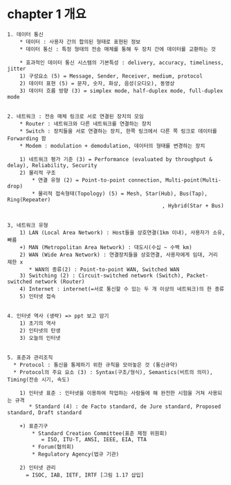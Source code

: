 # chapter 1  개요

	1. 데이터 통신
	    * 데이터 : 사용자 간의 합의된 형태로 표현된 정보
	    * 데이터 통신 : 특정 형태의 전송 매체를 통해 두 장치 간에 데이터를 교환하는 것
 
	    * 효과적인 데이터 통신 시스템의 기본특성 : delivery, accuracy, timeliness, jitter
		1) 구성요소 (5) = Message, Sender, Receiver, medium, protocol
		2) 데이터 표현 (5) = 문자, 숫자, 화상, 음성(오디오), 동영상
		3) 데이터 흐름 방향 (3) = simplex mode, half-duplex mode, full-duplex mode


	2. 네트워크 : 전송 매체 링크로 서로 연결된 장치의 모임
	    * Router : 네트워크와 다른 네트워크를 연결하는 장치
	    * Switch : 장치들을 서로 연결하는 장치, 한쪽 링크에서 다른 쪽 링크로 데이터를 Forwarding 함
	    * Modem : modulation + demodulation, 데이터의 형태를 변경하는 장치

		1) 네트워크 평가 기준 (3) = Performance (evaluated by throughput & delay), Reliability, Security 
		2) 물리적 구조 
		    * 연결 유형 (2) = Point-to-point connection, Multi-point(Multi-drop)	
		    * 물리적 접속형태(Topology) (5) = Mesh, Star(Hub), Bus(Tap), Ring(Repeater)
                                                      , Hybrid(Star + Bus)


	3, 네트워크 유형
		1) LAN (Local Area Network) : Host들을 상호연결(1km 이내), 사용자가 소유, 빠름
		+) MAN (Metropolitan Area Network) : 대도시(수십 ~ 수백 km)
		2) WAN (Wide Area Network) : 연결장치들을 상호연결, 사용자에게 임대, 거리 제한 x
		   * WAN의 종류(2) : Point-to-point WAN, Switched WAN
		3) Switching (2) : Circuit-switched network (Switch), Packet-switched network (Router)
		4) Internet : internet(=서로 통신할 수 있는 두 개 이상의 네트워크)의 한 종류
		5) 인터넷 접속


	4. 인터넷 역사 (생략) => ppt 보고 암기
		1) 초기의 역사
		2) 인터넷의 탄생
		3) 오늘의 인터넷


	5. 표준과 관리조직
	  * Protocol : 통신을 통제하기 위한 규칙을 모아놓은 것 (통신규약)
	  * Protocol의 주요 요소 (3) : Syntax(구조/형식), Semantics(비트의 의미), Timing(전송 시기, 속도)

		1) 인터넷 표준 : 인터넷을 이용하여 작업하는 사람들에 해 완전한 시험을 거쳐 사용되는 규격
		   * Standard (4) : de Facto standard, de Jure standard, Proposed standard, Draft standard

		+) 표준기구
		    * Standard Creation Committee(표준 제정 위원회)
		       = ISO, ITU-T, ANSI, IEEE, EIA, TTA
		    * Forum(협의회)
		    * Regulatory Agency(법규 기관)

		2) 인터넷 관리
		  = ISOC, IAB, IETF, IRTF [그림 1.17 삽입]
